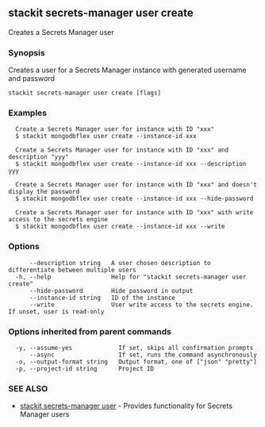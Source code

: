 ## stackit secrets-manager user create

Creates a Secrets Manager user

### Synopsis

Creates a user for a Secrets Manager instance with generated username and password

```
stackit secrets-manager user create [flags]
```

### Examples

```
  Create a Secrets Manager user for instance with ID "xxx"
  $ stackit mongodbflex user create --instance-id xxx

  Create a Secrets Manager user for instance with ID "xxx" and description "yyy"
  $ stackit mongodbflex user create --instance-id xxx --description yyy

  Create a Secrets Manager user for instance with ID "xxx" and doesn't display the password
  $ stackit mongodbflex user create --instance-id xxx --hide-password

  Create a Secrets Manager user for instance with ID "xxx" with write access to the secrets engine
  $ stackit mongodbflex user create --instance-id xxx --write
```

### Options

```
      --description string   A user chosen description to differentiate between multiple users
  -h, --help                 Help for "stackit secrets-manager user create"
      --hide-password        Hide password in output
      --instance-id string   ID of the instance
      --write                User write access to the secrets engine. If unset, user is read-only
```

### Options inherited from parent commands

```
  -y, --assume-yes             If set, skips all confirmation prompts
      --async                  If set, runs the command asynchronously
  -o, --output-format string   Output format, one of ["json" "pretty"]
  -p, --project-id string      Project ID
```

### SEE ALSO

* [stackit secrets-manager user](./stackit_secrets-manager_user.md)	 - Provides functionality for Secrets Manager users


